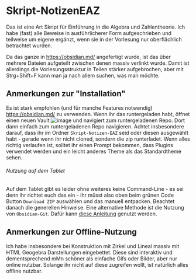 # Skript-NotizenEAZ
Das ist eine Art Skript für Einführung in die Algebra und Zahlentheorie. Ich habe (fast) alle Beweise in ausführlicherer Form aufgeschrieben und teilweise um eigene ergänzt, wenn sie in der Vorlesung nur oberflächlich betrachtet wurden.

Da das ganze in https://obsidian.md/ angefertigt wurde, ist das über mehrere Dateien aufgeteilt zwischen denen massiv verlinkt wurde. Damit ist allerdings die Vorlesungsstruktur in Teilen stärker aufgebrochen, aber mit Strg+Shift+F kann man ja nach allem suchen, was man möchte.

## Anmerkungen zur "Installation"
Es ist stark empfohlen (und für manche Features notwendig) https://obsidian.md/ zu verwenden. Wenn ihr das runtergeladen habt, öffnet einen neuen Vault
![image](https://github.com/ShrtLadon/Skript-NotizenEAZ/assets/119618221/68dfaf47-5383-4b93-8e91-e20e9697dd39)
und navigiert zum runtergeladenen Repo. Dort dann einfach zum runtergeladenen Repo navigieren.
Achtet insbesondere darauf, dass ihr im Ordner `Skript-Notizen-EAZ` seid oder diesen ausgewählt habt - gerade wenn ihr nicht cloned, sondern die zip runterladet. Wenn alles richtig verlaufen ist, solltet ihr einen Prompt bekommen, dass Plugins verwendet werden und ein leicht anderes Theme als das Standardtheme sehen.
###### Nutzung auf dem Tablet
Auf dem Tablet gibt es leider ohne weiteres keine Command-Line - es sei denn ihr richtet euch das ein - ihr müsst also oben beim grünen Code Button `Download ZIP` auswählen und das manuell entpacken. Beachtet danach die generellen Hinweise.
Eine alternative Methode ist die Nutzung von `Obsidian-Git`. Dafür kann [diese Anleitung](ios.md) genutzt werden.

## Anmerkungen zur Offline-Nutzung
Ich habe insbesondere bei Konstruktion mit Zirkel und Lineal massiv mit HTML Geogebra Darstellungen eingebettet. Diese sind interaktiv und dementsprechend mMn schöner als einfache Gifs oder Bilder, aber nur online nutzbar. Solange ihr nicht auf diese zugreifen wollt, ist natürlich alles offline nutzbar.
